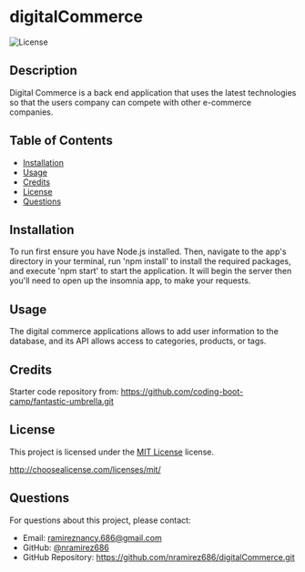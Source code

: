 # digitalCommerce

![License](https://img.shields.io/badge/License-MIT-blue.svg)

## Description

Digital Commerce is a back end application that uses the latest technologies
so that the users company can compete with other e-commerce companies.

## Table of Contents

- [Installation](#installation)
- [Usage](#usage)
- [Credits](#credits)
- [License](#license)
- [Questions](#questions)

## Installation

To run first ensure you have Node.js installed. Then, navigate to the app's directory in your terminal, run 'npm install' to
install the required packages, and execute 'npm start' to start the application. It will begin the server then you'll need to
open up the insomnia app, to make your requests.

## Usage

The digital commerce applications allows to add user information to the database,
and its API allows access to categories, products, or tags.

## Credits

Starter code repository from: https://github.com/coding-boot-camp/fantastic-umbrella.git

## License

This project is licensed under the [MIT License](http://choosealicense.com/licenses/mit/) license.

http://choosealicense.com/licenses/mit/

## Questions

For questions about this project, please contact:

- Email: ramireznancy.686@gmail.com
- GitHub: [@nramirez686](https://github.com/nramirez686)
- GitHub Repository: https://github.com/nramirez686/digitalCommerce.git
